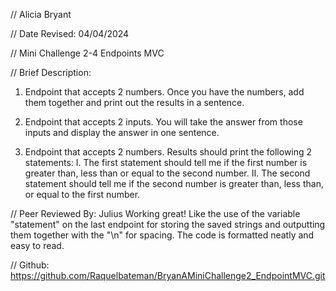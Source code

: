 // Alicia Bryant

// Date Revised: 04/04/2024

// Mini Challenge 2-4 Endpoints MVC

// Brief Description: 

1. Endpoint that accepts 2 numbers.  Once you have the numbers, add them together and print out the results in a sentence.

2. Endpoint that accepts 2 inputs. You will take the answer from those inputs and display the answer in one sentence.

3. Endpoint that accepts 2 numbers. Results should print the following 2 statements:
     I. The first statement should tell me if the first number is greater than, less than or equal to the second number.
     II. The second statement should tell me if the second number is greater than, less than, or equal to the first number.

// Peer Reviewed By: Julius
  Working great! Like the use of the variable "statement" on the last endpoint for storing the saved strings and outputting them together with the "\n" for spacing. The code is formatted neatly and easy to read.

// Github: https://github.com/Raquelbateman/BryanAMiniChallenge2_EndpointMVC.git
